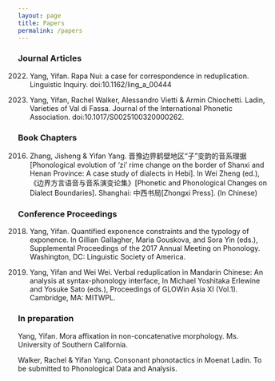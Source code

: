 ```yaml
---
layout: page
title: Papers
permalink: /papers
---
```


<h3>Journal Articles</h3>


2022. Yang, Yifan. Rapa Nui: a case for correspondence in reduplication. Linguistic Inquiry. doi:10.1162/ling_a_00444</ul></div>

2021. Yang, Yifan, Rachel Walker, Alessandro Vietti & Armin Chiochetti. Ladin, Varieties of Val di Fassa. Journal of the International Phonetic Association. doi:10.1017/S0025100320000262.

<h3>Book Chapters</h3>

2016. Zhang, Jisheng & Yifan Yang. 晋豫边界鹤壁地区“子”变韵的音系理据[Phonological evolution of ‘zi’ rime change on the border of Shanxi and Henan Province: A case study of dialects in Hebi]. In Wei Zheng (ed.), 《边界方言语音与音系演变论集》[Phonetic and Phonological Changes on Dialect Boundaries]. Shanghai: 中西书局[Zhongxi Press]. (In Chinese)

<h3>Conference Proceedings</h3>

2018. Yang, Yifan. Quantified exponence constraints and the typology of exponence. In Gillian Gallagher, Maria Gouskova, and Sora Yin (eds.), Supplemental Proceedings of the 2017 Annual Meeting on Phonology. Washington, DC: Linguistic Society of America.

2017. Yang, Yifan and Wei Wei. Verbal reduplication in Mandarin Chinese: An analysis at syntax-phonology interface, In Michael Yoshitaka Erlewine and Yosuke Sato (eds.), Proceedings of GLOWin Asia XI (Vol.1). Cambridge, MA: MITWPL.

<h3>In preparation</h3>

Yang, Yifan. Mora affixation in non-concatenative morphology. Ms. University of Southern California.

Walker, Rachel & Yifan Yang. Consonant phonotactics in Moenat Ladin. To be submitted to Phonological Data and Analysis.
